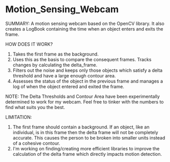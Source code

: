 # Motion_Sensing_Webcam
SUMMARY: A motion sensing webcam based on the OpenCV library. It also creates a LogBook containing the time when an object enters and exits the frame.  

HOW DOES IT WORK? 
1. Takes the first frame as the background. 
2. Uses this as the basis to compare the consequent frames. Tracks changes by calculating the delta_frame. 
3. Filters out the noise and keeps only those objects which satisfy a delta threshold and have a large enough contour area. 
4. Assesses the status of the object in the previous frame and manages a log of when the object entered and exited the frame.  

NOTE: The Delta Thresholds and Contour Area have been experimentally determined to work for my webcam. Feel free to tinker with the numbers to find what suits you the best.

LIMITATION:
1. The first frame should contain a background. If an object, like an individual, is in this frame then the delta frame will not be completely accurate. This causes the person to be broken into smaller units instead of a cohesive contour.
2. I'm working on finding/creating more efficient libraries to improve the calculation of the delta frame which directly impacts motion detection.
